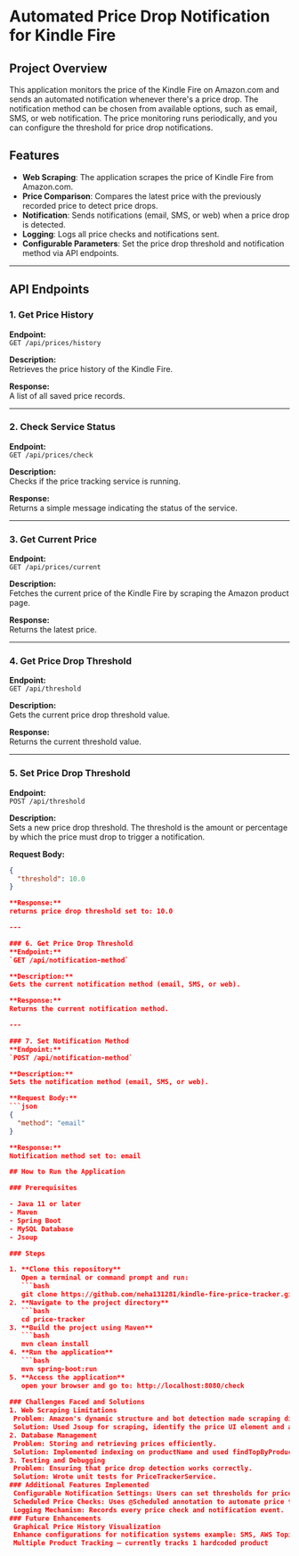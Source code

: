 # Automated Price Drop Notification for Kindle Fire

## Project Overview

This application monitors the price of the Kindle Fire on Amazon.com and sends an automated notification whenever there's a price drop. The notification method can be chosen from available options, such as email, SMS, or web notification. The price monitoring runs periodically, and you can configure the threshold for price drop notifications.

## Features

- **Web Scraping**: The application scrapes the price of Kindle Fire from Amazon.com.
- **Price Comparison**: Compares the latest price with the previously recorded price to detect price drops.
- **Notification**: Sends notifications (email, SMS, or web) when a price drop is detected.
- **Logging**: Logs all price checks and notifications sent.
- **Configurable Parameters**: Set the price drop threshold and notification method via API endpoints.

---

## API Endpoints

### 1. Get Price History
**Endpoint:**  
`GET /api/prices/history`  

**Description:**  
Retrieves the price history of the Kindle Fire.

**Response:**  
A list of all saved price records.

---

### 2. Check Service Status
**Endpoint:**  
`GET /api/prices/check`  

**Description:**  
Checks if the price tracking service is running.

**Response:**  
Returns a simple message indicating the status of the service.

---

### 3. Get Current Price
**Endpoint:**  
`GET /api/prices/current`  

**Description:**  
Fetches the current price of the Kindle Fire by scraping the Amazon product page.

**Response:**  
Returns the latest price.

---

### 4. Get Price Drop Threshold
**Endpoint:**  
`GET /api/threshold`  

**Description:**  
Gets the current price drop threshold value.

**Response:**  
Returns the current threshold value.

---

### 5. Set Price Drop Threshold
**Endpoint:**  
`POST /api/threshold`  

**Description:**  
Sets a new price drop threshold. The threshold is the amount or percentage by which the price must drop to trigger a notification.

**Request Body:**  
```json
{
  "threshold": 10.0
}

**Response:**
returns price drop threshold set to: 10.0

---

### 6. Get Price Drop Threshold
**Endpoint:**  
`GET /api/notification-method`  

**Description:**
Gets the current notification method (email, SMS, or web).

**Response:**
Returns the current notification method.

---

### 7. Set Notification Method
**Endpoint:**  
`POST /api/notification-method`  

**Description:**  
Sets the notification method (email, SMS, or web).

**Request Body:**  
```json
{
  "method": "email"
}

**Response:**
Notification method set to: email

## How to Run the Application

### Prerequisites

- Java 11 or later
- Maven
- Spring Boot
- MySQL Database
- Jsoup

### Steps

1. **Clone this repository**  
   Open a terminal or command prompt and run:  
   ```bash
   git clone https://github.com/neha131281/kindle-fire-price-tracker.git
2. **Navigate to the project directory**
   ```bash
   cd price-tracker
3. **Build the project using Maven**
   ```bash
   mvn clean install
4. **Run the application**
   ```bash
   mvn spring-boot:run
5. **Access the application**
   open your browser and go to: http://localhost:8080/check
   
### Challenges Faced and Solutions
1. Web Scraping Limitations
 Problem: Amazon's dynamic structure and bot detection made scraping difficult.
 Solution: Used Jsoup for scraping, identify the price UI element and adjusted user-agent headers to mimic a browser request.
2. Database Management
 Problem: Storing and retrieving prices efficiently.
 Solution: Implemented indexing on productName and used findTopByProductNameOrderByCheckedAtDesc to fetch the latest price.
3. Testing and Debugging
 Problem: Ensuring that price drop detection works correctly.
 Solution: Wrote unit tests for PriceTrackerService.
### Additional Features Implemented
 Configurable Notification Settings: Users can set thresholds for price drop alerts.
 Scheduled Price Checks: Uses @Scheduled annotation to automate price tracking.
 Logging Mechanism: Records every price check and notification event.
### Future Enhancements
 Graphical Price History Visualization
 Enhance configurations for notification systems example: SMS, AWS Topic etc
 Multiple Product Tracking – currently tracks 1 hardcoded product


